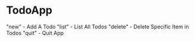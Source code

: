 # TodoApp

"new" - Add A Todo
"list" - List All Todos
"delete" - Delete Specific Item in Todos
"quit" - Quit App
